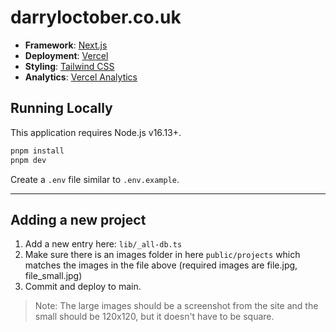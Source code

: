 # darryloctober.co.uk

- **Framework**: [Next.js](https://nextjs.org/)
- **Deployment**: [Vercel](https://vercel.com)
- **Styling**: [Tailwind CSS](https://tailwindcss.com)
- **Analytics**: [Vercel Analytics](https://vercel.com/analytics)

## Running Locally

This application requires Node.js v16.13+.

```bash
pnpm install
pnpm dev
```

Create a `.env` file similar to `.env.example`.

---

## Adding a new project

1. Add a new entry here: `lib/_all-db.ts`
2. Make sure there is an images folder in here `public/projects` which matches the images in the file above (required images are file.jpg, file_small.jpg)
3. Commit and deploy to main.

> Note: The large images should be a screenshot from the site and the small should be 120x120, but it doesn't have to be square.

